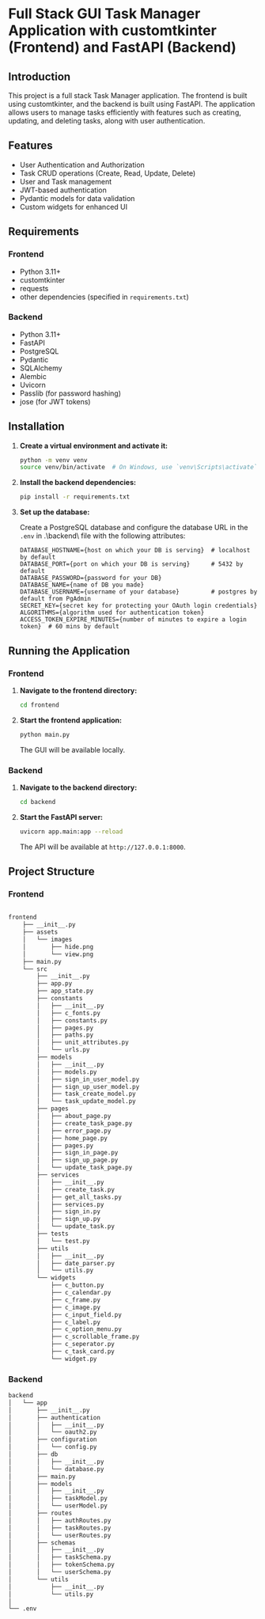 # Full Stack GUI Task Manager Application with customtkinter (Frontend) and FastAPI (Backend)

## Introduction

This project is a full stack Task Manager application. The frontend is built using customtkinter, and the backend is built using FastAPI. The application allows users to manage tasks efficiently with features such as creating, updating, and deleting tasks, along with user authentication.

## Features

- User Authentication and Authorization
- Task CRUD operations (Create, Read, Update, Delete)
- User and Task management
- JWT-based authentication
- Pydantic models for data validation
- Custom widgets for enhanced UI

## Requirements

### Frontend

- Python 3.11+
- customtkinter
- requests
- other dependencies (specified in `requirements.txt`)

### Backend

- Python 3.11+
- FastAPI
- PostgreSQL
- Pydantic
- SQLAlchemy
- Alembic
- Uvicorn
- Passlib (for password hashing)
- jose (for JWT tokens)

## Installation

1. **Create a virtual environment and activate it:**

   ```bash
   python -m venv venv
   source venv/bin/activate  # On Windows, use `venv\Scripts\activate`
   ```

2. **Install the backend dependencies:**

   ```bash
   pip install -r requirements.txt
   ```

3. **Set up the database:**

   Create a PostgreSQL database and configure the database URL in the `.env` in .\backend\ file with the following attributes:

   ```env
   DATABASE_HOSTNAME={host on which your DB is serving}  # localhost by default
   DATABASE_PORT={port on which your DB is serving}      # 5432 by default
   DATABASE_PASSWORD={password for your DB}
   DATABASE_NAME={name of DB you made}
   DATABASE_USERNAME={username of your database}         # postgres by default from PgAdmin
   SECRET_KEY={secret key for protecting your OAuth login credentials}
   ALGORITHMS={algorithm used for authentication token}
   ACCESS_TOKEN_EXPIRE_MINUTES={number of minutes to expire a login token}  # 60 mins by default
   ```

## Running the Application

### Frontend

1. **Navigate to the frontend directory:**

   ```bash
   cd frontend
   ```

2. **Start the frontend application:**

   ```bash
   python main.py
   ```

   The GUI will be available locally.

### Backend

1. **Navigate to the backend directory:**

   ```bash
   cd backend
   ```

2. **Start the FastAPI server:**

   ```bash
   uvicorn app.main:app --reload
   ```

   The API will be available at `http://127.0.0.1:8000`.

## Project Structure

### Frontend

```bash

frontend
    ├── __init__.py
    ├── assets
    │   └── images
    │       ├── hide.png
    │       └── view.png
    ├── main.py
    └── src
        ├── __init__.py
        ├── app.py
        ├── app_state.py
        ├── constants
        │   ├── __init__.py
        │   ├── c_fonts.py
        │   ├── constants.py
        │   ├── pages.py
        │   ├── paths.py
        │   ├── unit_attributes.py
        │   └── urls.py
        ├── models
        │   ├── __init__.py
        │   ├── models.py
        │   ├── sign_in_user_model.py
        │   ├── sign_up_user_model.py
        │   ├── task_create_model.py
        │   └── task_update_model.py
        ├── pages
        │   ├── about_page.py
        │   ├── create_task_page.py
        │   ├── error_page.py
        │   ├── home_page.py
        │   ├── pages.py
        │   ├── sign_in_page.py
        │   ├── sign_up_page.py
        │   └── update_task_page.py
        ├── services
        │   ├── __init__.py
        │   ├── create_task.py
        │   ├── get_all_tasks.py
        │   ├── services.py
        │   ├── sign_in.py
        │   ├── sign_up.py
        │   └── update_task.py
        ├── tests
        │   └── test.py
        ├── utils
        │   ├── __init__.py
        │   ├── date_parser.py
        │   └── utils.py
        └── widgets
            ├── c_button.py
            ├── c_calendar.py
            ├── c_frame.py
            ├── c_image.py
            ├── c_input_field.py
            ├── c_label.py
            ├── c_option_menu.py
            ├── c_scrollable_frame.py
            ├── c_seperator.py
            ├── c_task_card.py
            └── widget.py
```

### Backend

```bash
backend
│   └── app
│       ├── __init__.py
│       ├── authentication
│       │   ├── __init__.py
│       │   └── oauth2.py
│       ├── configuration
│       │   └── config.py
│       ├── db
│       │   ├── __init__.py
│       │   └── database.py
│       ├── main.py
│       ├── models
│       │   ├── __init__.py
│       │   ├── taskModel.py
│       │   └── userModel.py
│       ├── routes
│       │   ├── authRoutes.py
│       │   ├── taskRoutes.py
│       │   └── userRoutes.py
│       ├── schemas
│       │   ├── __init__.py
│       │   ├── taskSchema.py
│       │   ├── tokenSchema.py
│       │   └── userSchema.py
│       └── utils
│           ├── __init__.py
│           └── utils.py
│
└── .env
```

